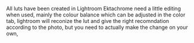 All luts have been created in Lightroom Ektachrome need a little editing when used, mainly the colour balance which can be adjusted in the color tab, lightroom will reconize the lut and give the right recomndation according to the photo, but you need to actually make the change on your own, 
